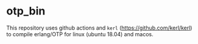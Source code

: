 # otp_bin
This repository uses github actions and `kerl` (https://github.com/kerl/kerl) to compile erlang/OTP for linux (ubuntu 18.04) and macos.
